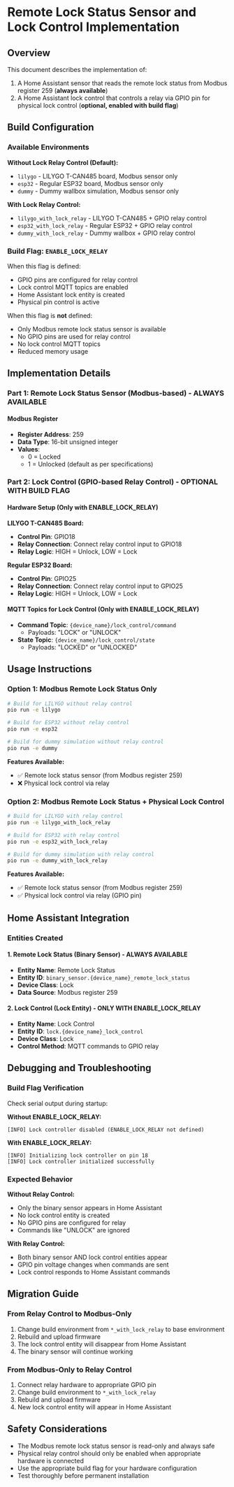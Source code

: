 # Remote Lock Status Sensor and Lock Control Implementation

## Overview
This document describes the implementation of:
1. A Home Assistant sensor that reads the remote lock status from Modbus register 259 (**always available**)
2. A Home Assistant lock control that controls a relay via GPIO pin for physical lock control (**optional, enabled with build flag**)

## Build Configuration

### Available Environments

**Without Lock Relay Control (Default):**
- `lilygo` - LILYGO T-CAN485 board, Modbus sensor only
- `esp32` - Regular ESP32 board, Modbus sensor only  
- `dummy` - Dummy wallbox simulation, Modbus sensor only

**With Lock Relay Control:**
- `lilygo_with_lock_relay` - LILYGO T-CAN485 + GPIO relay control
- `esp32_with_lock_relay` - Regular ESP32 + GPIO relay control
- `dummy_with_lock_relay` - Dummy wallbox + GPIO relay control

### Build Flag: `ENABLE_LOCK_RELAY`

When this flag is defined:
- GPIO pins are configured for relay control
- Lock control MQTT topics are enabled
- Home Assistant lock entity is created
- Physical pin control is active

When this flag is **not** defined:
- Only Modbus remote lock status sensor is available
- No GPIO pins are used for relay control
- No lock control MQTT topics
- Reduced memory usage

## Implementation Details

### Part 1: Remote Lock Status Sensor (Modbus-based) - **ALWAYS AVAILABLE**

#### Modbus Register
- **Register Address**: 259
- **Data Type**: 16-bit unsigned integer
- **Values**: 
  - 0 = Locked
  - 1 = Unlocked (default as per specifications)

### Part 2: Lock Control (GPIO-based Relay Control) - **OPTIONAL WITH BUILD FLAG**

#### Hardware Setup (Only with ENABLE_LOCK_RELAY)
**LILYGO T-CAN485 Board:**
- **Control Pin**: GPIO18
- **Relay Connection**: Connect relay control input to GPIO18
- **Relay Logic**: HIGH = Unlock, LOW = Lock

**Regular ESP32 Board:**
- **Control Pin**: GPIO25
- **Relay Connection**: Connect relay control input to GPIO25  
- **Relay Logic**: HIGH = Unlock, LOW = Lock

#### MQTT Topics for Lock Control (Only with ENABLE_LOCK_RELAY)
- **Command Topic**: `{device_name}/lock_control/command`
  - Payloads: "LOCK" or "UNLOCK"
- **State Topic**: `{device_name}/lock_control/state`
  - Payloads: "LOCKED" or "UNLOCKED"

## Usage Instructions

### Option 1: Modbus Remote Lock Status Only
```bash
# Build for LILYGO without relay control
pio run -e lilygo

# Build for ESP32 without relay control  
pio run -e esp32

# Build for dummy simulation without relay control
pio run -e dummy
```

**Features Available:**
- ✅ Remote lock status sensor (from Modbus register 259)
- ❌ Physical lock control via relay

### Option 2: Modbus Remote Lock Status + Physical Lock Control
```bash
# Build for LILYGO with relay control
pio run -e lilygo_with_lock_relay

# Build for ESP32 with relay control
pio run -e esp32_with_lock_relay

# Build for dummy simulation with relay control
pio run -e dummy_with_lock_relay
```

**Features Available:**
- ✅ Remote lock status sensor (from Modbus register 259)  
- ✅ Physical lock control via relay (GPIO pin)

## Home Assistant Integration

### Entities Created

#### 1. Remote Lock Status (Binary Sensor) - **ALWAYS AVAILABLE**
- **Entity Name**: Remote Lock Status
- **Entity ID**: `binary_sensor.{device_name}_remote_lock_status`
- **Device Class**: Lock
- **Data Source**: Modbus register 259

#### 2. Lock Control (Lock Entity) - **ONLY WITH ENABLE_LOCK_RELAY**
- **Entity Name**: Lock Control  
- **Entity ID**: `lock.{device_name}_lock_control`
- **Device Class**: Lock
- **Control Method**: MQTT commands to GPIO relay

## Debugging and Troubleshooting

### Build Flag Verification
Check serial output during startup:

**Without ENABLE_LOCK_RELAY:**
```
[INFO] Lock controller disabled (ENABLE_LOCK_RELAY not defined)
```

**With ENABLE_LOCK_RELAY:**
```
[INFO] Initializing lock controller on pin 18
[INFO] Lock controller initialized successfully
```

### Expected Behavior

**Without Relay Control:**
- Only the binary sensor appears in Home Assistant
- No lock control entity is created
- No GPIO pins are configured for relay
- Commands like "UNLOCK" are ignored

**With Relay Control:**
- Both binary sensor AND lock control entities appear
- GPIO pin voltage changes when commands are sent
- Lock control responds to Home Assistant commands

## Migration Guide

### From Relay Control to Modbus-Only
1. Change build environment from `*_with_lock_relay` to base environment
2. Rebuild and upload firmware
3. The lock control entity will disappear from Home Assistant
4. The binary sensor will continue working

### From Modbus-Only to Relay Control  
1. Connect relay hardware to appropriate GPIO pin
2. Change build environment to `*_with_lock_relay`
3. Rebuild and upload firmware
4. New lock control entity will appear in Home Assistant

## Safety Considerations

- The Modbus remote lock status sensor is read-only and always safe
- Physical relay control should only be enabled when appropriate hardware is connected
- Use the appropriate build flag for your hardware configuration
- Test thoroughly before permanent installation
